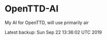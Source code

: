 # OpenTTD-AI
My AI for OpenTTD, will use primarily air

Latest backup: Sun Sep 22 13:36:02 UTC 2019
